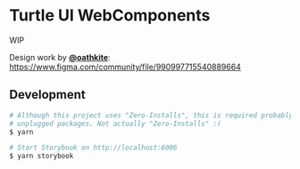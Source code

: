 # Turtle UI WebComponents

WIP

Design work by [**@oathkite**](https://github.com/oathkite): <https://www.figma.com/community/file/990997715540889664>

## Development

```sh
# Although this project uses "Zero-Installs", this is required probably due to
# unplugged packages. Not actually "Zero-Installs" :(
$ yarn

# Start Storybook on http://localhost:6006
$ yarn storybook
```

